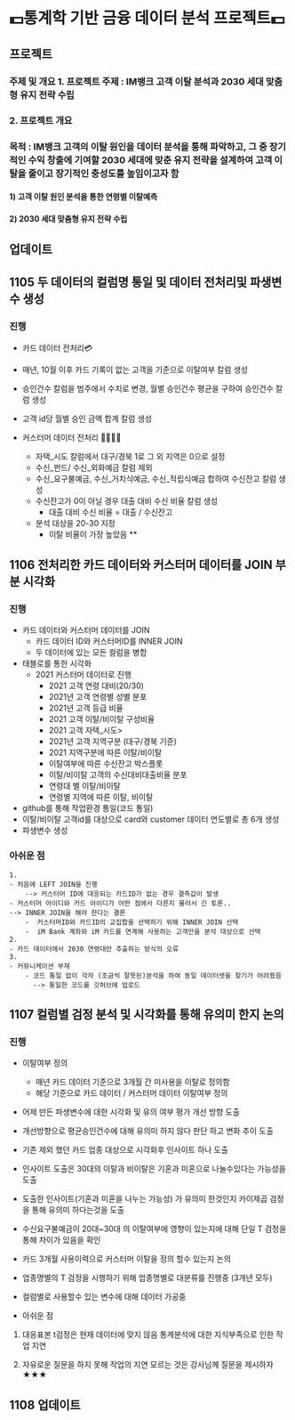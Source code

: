 # 💵통계학 기반 금융 데이터 분석 프로젝트💵
## 프로젝트 
### 주제 및 개요	1. 프로젝트 주제 : IM뱅크 고객 이탈 분석과 2030 세대 맞춤형 유지 전략 수립
### 2. 프로젝트 개요
### 목적 : IM뱅크 고객의 이탈 원인을 데이터 분석을 통해 파악하고, 그 중 장기적인 수익 창출에 기여할 2030 세대에 맞춘 유지 전략을 설계하여 고객 이탈을 줄이고 장기적인 충성도를 높임이고자 함
#### 1)	고객 이탈 원인 분석을 통한 연령별 이탈예측
#### 2)	2030 세대 맞춤형 유지 전략 수립

## 업데이트
## 1105 두 데이터의 컬럼명 통일 및 데이터 전처리및 파생변수 생성
### 진행
 - 카드 데이터 전처리💳 
  - 매년, 10월 이후 카드 기록이 없는 고객을 기준으로 이탈여부 칼럼 생성
  - 승인건수 칼럼을 범주에서 수치로 변경, 월별 승인건수 평균을 구하여 승인건수 칼럼 생성
  - 고객 id당 월별 승인 금액 합계 칼럼 생성

- 커스터머 데이터 전처리 👨‍💼👩‍💼
  - 자택_시도 칼럼에서 대구/경북 1로 그 외 지역은 0으로 설정
  - 수신_펀드/ 수신_외화예금 칼럼 제외
  - 수신_요구불예금, 수신_거치식예금, 수신_적립식예금 합하여 수신잔고 칼럼 생성
  - 수신잔고가 0이 아닐 경우 대출 대비 수신 비율 칼럼 생성
      - 대출 대비 수신 비율 = 대출 / 수신잔고 
  - 분석 대상을 20-30 지정
      - 이탈 비율이 가장 높았음 **

## 1106 전처리한 카드 데이터와 커스터머 데이터를 JOIN 부분 시각화
### 진행
 - 카드 데이터와 커스터머 데이터를 JOIN
     - 카드 데이터 ID와 커스터머ID를 INNER JOIN
     - 두 데이터에 있는 모든 컬럼을 병합
 - 태블로를 통한 시각화
     - 2021 커스터머 데이터로 진행
        - 2021 고객 연령 대비(20/30)
        - 2021년 고객 연령별 성별 분포
        - 2021년 고객 등급 비율
        - 2021 고객 이탈/비이탈 구성비율
        - 2021 고객 자택_시도>
        - 2021년 고객 지역구분 (대구/경북 기준)
        - 2021 지역구분에 따른 이탈/비이탈
        - 이탈여부에 따른 수신잔고 박스플롯
        - 이탈/비이탈 고객의 수신대비대출비율 분포
        - 연령대 별 이탈/비이탈
        - 연령별 지역에 따른 이탈, 비이탈
  - github를 통해 작업환경 통일(코드 통일)
  - 이탈/비이탈 고객id를 대상으로 card와 customer 데이터 연도별로 총 6개 생성
  - 파생변수 생성

### 아쉬운 점
    1. 
    - 처음에 LEFT JOIN을 진행
        --> 커스터머 ID에 대응되는 카드ID가 없는 경우 결측값이 발생
    - 커스터머 아이디와 카드 아이디가 어떤 점에서 다른지 몰라서 긴 토론..
    --> INNER JOIN을 해야 한다는 결론
        -  커스터머ID와 카드ID의 교집합을 선택하기 위해 INNER JOIN 선택
        -  iM Bank 계좌와 iM 카드를 연계해 사용하는 고객만을 분석 대상으로 선택
    2. 
    - 카드 데이터에서 2030 연령대만 추출하는 방식의 오류 
    3.
    - 커뮤니케이션 부재
        - 코드 통일 없이 각자 (조금씩 잘못된)분석을 하여 동일 데이터셋을 찾기가 어려웠음
          --> 통일한 코드를 깃허브에 업로드


## 1107 컬럼별 검정 분석 및 시각화를 통해 유의미 한지 논의
### 진행
  - 이탈여부 정의
     - 매년 카드 데이터 기준으로 3개월 간 미사용을 이탈로 정의함
     - 해당 기준으로 카드 데이터 / 커스터머 데이터 이탈여부 정의
  - 어제 만든 파생변수에 대한 시각화 및 유의 여부 평가 개선 방향 도출
 - 개선방향으로 평균승인건수에 대해 유의미 하지 않다 판단 하고 변화 추이 도출
 - 기존 제외 했던 카드 업종 대상으로 시각화후 인사이트 하나 도출
 - 인사이트 도출은 30대의 이탈과 비이탈은 기혼과 미혼으로 나눌수있다는 가능성을 도출
 - 도출한 인사이트(기혼과 미혼을 나누는 가능성) 가 유의미 한것인지 카이제곱 검정을 통해 유의미 하다는것을 도출
 - 수신요구불예금이 20대~30대 의 이탈여부에 영향이 있는지에 대해 단일 T 검정을 통해 차이가 있음을 확인 
 - 카드 3개월 사용이력으로 커스터머 이탈을 정의 할수 있는지 논의
 - 업종명별의 T 검정을 시행하기 위해 업종명별로 대분류를 진행중 (3개년 모두)
 - 컬럼별로 사용할수 있는 변수에 대해 데이터 가공중

- 아쉬운 점
1. 대응표본 t검정은 현재 데이터에 맞지 않음 통계분석에 대한 지식부족으로 인한 작업 지연 

2. 자유로운 질문을 하지 못해 작업의 지연 모르는 것은 강사님께 질문을 제시하자 ★★★

## 1108 업데이트
